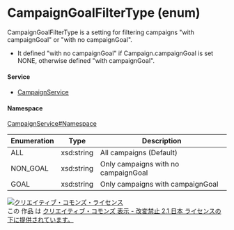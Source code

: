 

# CampaignGoalFilterType (enum)

CampaignGoalFilterType is a setting for filtering campaigns "with campaignGoal" or "with no campaignGoal".<br>
* It defined "with no campaignGoal" if Campaign.campaignGoal is set NONE, otherwise defined "with campaignGoal".


#### Service

+ [CampaignService](../../services/CampaignService.md)

#### Namespace

[CampaignService#Namespace](../../services/CampaignService.md#namespace)

| Enumeration  |       Type       |          Description          |
| ------------ | ---------------- | ----------------------------- |
| ALL | xsd:string | All campaigns (Default) |
| NON_GOAL | xsd:string | Only campaigns with no campaignGoal |
| GOAL | xsd:string | Only campaigns with campaignGoal |

<a rel="license" href="http://creativecommons.org/licenses/by-nd/2.1/jp/"><img alt="クリエイティブ・コモンズ・ライセンス" style="border-width:0" src="https://i.creativecommons.org/l/by-nd/2.1/jp/88x31.png" /></a><br />この 作品 は <a rel="license" href="http://creativecommons.org/licenses/by-nd/2.1/jp/">クリエイティブ・コモンズ 表示 - 改変禁止 2.1 日本 ライセンスの下に提供されています。</a>
